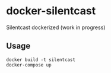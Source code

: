 # docker-silentcast
Silentcast dockerized (work in progress)

## Usage

```
docker build -t silentcast 
docker-compose up
```
